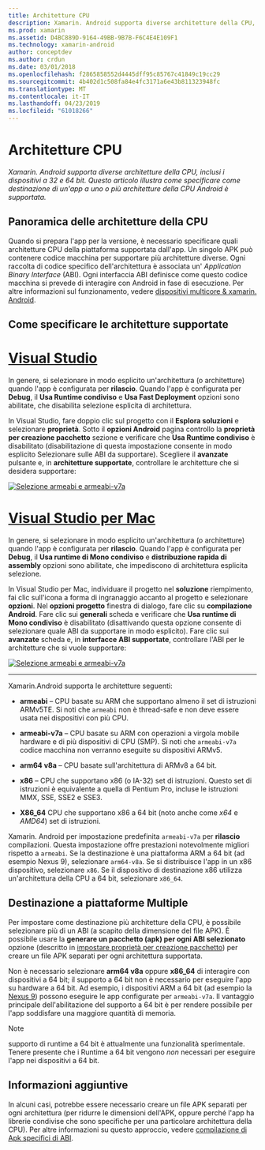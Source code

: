 ```yaml
---
title: Architetture CPU
description: Xamarin. Android supporta diverse architetture della CPU, inclusi i dispositivi a 32 e 64 bit. Questo articolo illustra come specificare come destinazione di un'app a uno o più architetture della CPU Android è supportata.
ms.prod: xamarin
ms.assetid: D4BC889D-9164-49BB-9B7B-F6C4E4E109F1
ms.technology: xamarin-android
author: conceptdev
ms.author: crdun
ms.date: 03/01/2018
ms.openlocfilehash: f2865858552d4445dff95c85767c41849c19cc29
ms.sourcegitcommit: 4b402d1c508fa84e4fc3171a6e43b811323948fc
ms.translationtype: MT
ms.contentlocale: it-IT
ms.lasthandoff: 04/23/2019
ms.locfileid: "61018266"
---
```

# <a name="cpu-architectures"></a>Architetture CPU

_Xamarin. Android supporta diverse architetture della CPU, inclusi i dispositivi a 32 e 64 bit. Questo articolo illustra come specificare come destinazione di un'app a uno o più architetture della CPU Android è supportata._

## <a name="cpu-architectures-overview"></a>Panoramica delle architetture della CPU

Quando si prepara l'app per la versione, è necessario specificare quali architetture CPU della piattaforma supportata dall'app. Un singolo APK può contenere codice macchina per supportare più architetture diverse. Ogni raccolta di codice specifico dell'architettura è associata un' *Application Binary Interface* (ABI). Ogni interfaccia ABI definisce come questo codice macchina si prevede di interagire con Android in fase di esecuzione.
Per altre informazioni sul funzionamento, vedere [dispositivi multicore &amp; xamarin. Android](~/android/deploy-test/multicore-devices.md).


## <a name="how-to-specify-supported-architectures"></a>Come specificare le architetture supportate

# <a name="visual-studiotabwindows"></a>[Visual Studio](#tab/windows)

In genere, si selezionare in modo esplicito un'architettura (o architetture) quando l'app è configurata per **rilascio**. Quando l'app è configurata per **Debug**, il **Usa Runtime condiviso** e **Usa Fast Deployment** opzioni sono abilitate, che disabilita selezione esplicita di architettura.

In Visual Studio, fare doppio clic sul progetto con il **Esplora soluzioni** e selezionare **proprietà**. Sotto il **opzioni Android** pagina controllo la **proprietà per creazione pacchetto** sezione e verificare che **Usa Runtime condiviso** è disabilitato (disabilitazione di questa impostazione consente in modo esplicito Selezionare sulle ABI da supportare). Scegliere il **avanzate** pulsante e, in **architetture supportate**, controllare le architetture che si desidera supportare:

[![Selezione armeabi e armeabi-v7a](cpu-architectures-images/vs/01-abi-selections-sml.png)](cpu-architectures-images/vs/01-abi-selections.png#lightbox)

# <a name="visual-studio-for-mactabmacos"></a>[Visual Studio per Mac](#tab/macos)

In genere, si selezionare in modo esplicito un'architettura (o architetture) quando l'app è configurata per **rilascio**. Quando l'app è configurata per **Debug**, il **Usa runtime di Mono condiviso** e **distribuzione rapida di assembly** opzioni sono abilitate, che impediscono di architettura esplicita selezione.

In Visual Studio per Mac, individuare il progetto nel **soluzione** riempimento, fai clic sull'icona a forma di ingranaggio accanto al progetto e selezionare **opzioni**. Nel **opzioni progetto** finestra di dialogo, fare clic su **compilazione Android**. Fare clic sui **generali** scheda e verificare che **Usa runtime di Mono condiviso** è disabilitato (disattivando questa opzione consente di selezionare quale ABI da supportare in modo esplicito). Fare clic sui **avanzate** scheda e, in **interfacce ABI supportate**, controllare l'ABI per le architetture che si vuole supportare:

[![Selezione armeabi e armeabi-v7a](cpu-architectures-images/xs/01-abi-selections-sml.png)](cpu-architectures-images/xs/01-abi-selections.png#lightbox)

-----


Xamarin.Android supporta le architetture seguenti:

-   **armeabi** &ndash; CPU basate su ARM che supportano almeno il set di istruzioni ARMv5TE. Si noti che `armeabi` non è thread-safe e non deve essere usata nei dispositivi con più CPU.

-   **armeabi-v7a** &ndash; CPU basate su ARM con operazioni a virgola mobile hardware e di più dispositivi di CPU (SMP). Si noti che `armeabi-v7a` codice macchina non verranno eseguite su dispositivi ARMv5.

-   **arm64 v8a** &ndash; CPU basate sull'architettura di ARMv8 a 64 bit.

-   **x86** &ndash; CPU che supportano x86 (o IA-32) set di istruzioni. Questo set di istruzioni è equivalente a quella di Pentium Pro, incluse le istruzioni MMX, SSE, SSE2 e SSE3.

-   **X86_64** CPU che supportano x86 a 64 bit (noto anche come *x64* e *AMD64*) set di istruzioni.

Xamarin. Android per impostazione predefinita `armeabi-v7a` per **rilascio** compilazioni. Questa impostazione offre prestazioni notevolmente migliori rispetto a `armeabi`. Se la destinazione è una piattaforma ARM a 64 bit (ad esempio Nexus 9), selezionare `arm64-v8a`. Se si distribuisce l'app in un x86 dispositivo, selezionare `x86`. Se il dispositivo di destinazione x86 utilizza un'architettura della CPU a 64 bit, selezionare `x86_64`.

## <a name="targeting-multiple-platforms"></a>Destinazione a piattaforme Multiple

Per impostare come destinazione più architetture della CPU, è possibile selezionare più di un ABI (a scapito della dimensione del file APK). È possibile usare la **generare un pacchetto (apk) per ogni ABI selezionato** opzione (descritto in [impostare proprietà per creazione pacchetto](~/android/deploy-test/release-prep/index.md#Set_Packaging_Properties)) per creare un file APK separati per ogni architettura supportata.

Non è necessario selezionare **arm64 v8a** oppure **x86_64** di interagire con dispositivi a 64 bit; il supporto a 64 bit non è necessario per eseguire l'app su hardware a 64 bit. Ad esempio, i dispositivi ARM a 64 bit (ad esempio la [Nexus 9](http://www.google.com/nexus/9/)) possono eseguire le app configurate per `armeabi-v7a`. Il vantaggio principale dell'abilitazione del supporto a 64 bit è per rendere possibile per l'app soddisfare una maggiore quantità di memoria.

> [!NOTE]
> supporto di runtime a 64 bit è attualmente una funzionalità sperimentale. Tenere presente che i Runtime a 64 bit vengono *non* necessari per eseguire l'app nei dispositivi a 64 bit. 

## <a name="additional-information"></a>Informazioni aggiuntive

In alcuni casi, potrebbe essere necessario creare un file APK separati per ogni architettura (per ridurre le dimensioni dell'APK, oppure perché l'app ha librerie condivise che sono specifiche per una particolare architettura della CPU).
Per altre informazioni su questo approccio, vedere [compilazione di Apk specifici di ABI](~/android/deploy-test/building-apps/abi-specific-apks.md).
